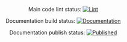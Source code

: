 <div align="center">

Main code lint status: 
[![Lint](https://github.com/Kumarion/Repli/actions/workflows/lint.yaml/badge.svg)](https://github.com/Kumarion/Repli/actions/workflows/lint.yaml)

Documentation build status: 
[![Documentation](https://github.com/Kumarion/Repli/actions/workflows/docs.yaml/badge.svg)](https://github.com/Kumarion/Repli/actions/workflows/docs.yaml)

Documentation publish status: 
[![Published](https://github.com/Kumarion/Repli/actions/workflows/pages/pages-build-deployment/badge.svg)](https://github.com/Kumarion/Repli/actions/workflows/pages/pages-build-deployment)

</div>